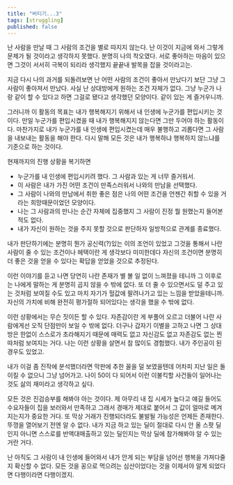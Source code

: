```yaml
---
title: "버티기...3"
tags: [struggling]
published: false
---
```


난 사람을 만날 때 그 사람의 조건을 별로 따지지 않는다. 난 이것이 지금에 와서 그렇게 문제가 될 것이라고 생각하지 못했다. 분명히 나의 착오였다. 서로 좋아하는 마음이 있으면 그것이 서서히 극복이 되리라 생각했지 끝끝내 발목을 잡을 것이라고는.

지금 다시 나의 과거를 되돌려보면 난 어떤 사람의 조건이 좋아서 만났다기 보단 그냥 그 사람이 좋아져서 만났다. 사실 난 상대방에게 원하는 조건 자체가 없다. 그냥 누군가 나랑 같이 할 수 있다고 하면 그걸로 됐다고 생각했던 모양이다. 같이 있는 게 즐거우니까. 

그러니까 이 활동의 목표는 내가 행복해지기 위해서 내 인생에 누군가를 편입시키는 것이다. 만일 누군가를 편입시켰을 때 내가 행복해지지 않는다면 그만 두어야 하는 활동이다. 마찬가지로 내가 누군가를 내 인생에 편입시켰는데 매우 불행하고 괴롭다면 그 사람을 내보내는 활동을 해야 한다. 다시 말해 모든 것은 내가 행복하냐 행복하지 않느냐를 기준으로 하는 것이다.

현재까지의 진행 상황을 복기하면
- 누군가를 내 인생에 편입시키려 했다. 그 사람과 있는 게 너무 즐거워서.
- 이 사람은 내가 가진 어떤 조건이 만족스러워서 나와의 만남을 선택했다.
- 그 사람이 나와의 만남에서 취한 좋은 점은 나의 어떤 조건을 언젠간 취할 수 있을 거라는 희망때문이었던 모양이다.
- 나는 그 사람과의 만나는 순간 자체에 집중했지 그 사람이 진정 뭘 원했는지 들어본 적도 없다.
- 내가 자신이 원하는 것을 주지 못할 것으로 판단하자 일방적으로 관계를 종료했다.

내가 판단하기에는 분명히 뭔가 공신력(?)있는 이의 조언이 있었고 그것을 통해서 나란 사람이 줄 수 있는 조건이나 헤택이란 게 생각보다 미미한데다 자신의 조건이면 분명히 더 좋은 것을 얻을 수 있다는 확답을 얻었을 것으로 추정된다.

이런 이야기를 듣고 나면 당연히 나란 존재가 별 볼 일 없이 느껴졌을 테니까 그 이후로는 나에게 말하는 게 분명히 곱지 않을 수 밖에 없다. 또 더 줄 수 있으면서도 덜 주고 있는 것처럼 보여질 수도 있고 마치 자기가 헐값에 팔려나가고 있는 느낌을 받았을테니까. 자신의 가치에 비해 완전히 평가절하 되어있다는 생각을 했을 수 밖에 없다.

이런 상황에서는 무슨 짓이든 할 수 있다. 자존감이란 게 부풀어 오르고 더불어 나란 사람에게선 오직 단점만이 보일 수 밖에 없다. 더구나 갑자기 이별을 고하고 나면 그 상대방은 한없이 스스로가 초라해지기 때문에 매력도 없고 자신감도 없고 자존감도 없는 찐따처럼 보여지는 거다. 나는 이런 상황을 살면서 참 많이도 경험했다. 내가 주인공이 된 경우도 있었고.

내가 이걸 좀 진작에 분석했더라면 막판에 추한 꼴을 덜 보였을텐데 어차피 지난 일은 돌이킬 수 없으니 그냥 넘어가고. 나이 50이 다 되어서 이런 이불킥할 사건들이 일어나는 것도 삶의 재미라고 생각하고 싶다.

모든 것은 진검승부를 해봐야 아는 것이다. 제 아무리 내 집 시세가 높다고 얘길 들어도 수요자들이 집을 보러와서 만족하고 그래서 경매가 제대로 붙어서 그 값이 얼마로 메겨지는지가 중요한 거다. 또 막상 거래가 진행되더라도 불발될 가능성은 언제든 존재한다. 뚜껑을 열어보기 전엔 알 수 없다. 내가 지금 하고 있는 딜이 절대로 다시 안 올 스팟 딜인지 아니면 스스로를 반액대매출하고 있는 딜인지는 막상 딜에 참가해봐야 알 수 있는 거란 거다.

난 아직도 그 사람이 내 인생에 들어와서 내가 안게 되는 부담을 넘어선 행복을 가져다줄지 확신할 수 없다. 모든 것을 꽁으로 먹으려는 심산이었다는 것을 이제서야 알게 되었다면 다행이라면 다행이겠지.

